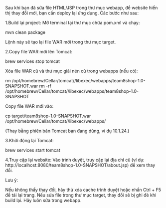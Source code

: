 Sau khi bạn đã sửa file HTML/JSP trong thư mục webapp, để website hiển thị thay đổi mới, bạn cần deploy lại ứng dụng. Các bước như sau:

1.Build lại project: Mở terminal tại thư mục chứa pom.xml và chạy:

mvn clean package

Lệnh này sẽ tạo lại file WAR mới trong thư mục target.

2.Copy file WAR mới lên Tomcat:

brew services stop tomcat

Xóa file WAR cũ và thư mục giải nén cũ trong webapps (nếu có):

rm /opt/homebrew/Cellar/tomcat/<version>/libexec/webapps/team8shop-1.0-SNAPSHOT.war
rm -rf /opt/homebrew/Cellar/tomcat/<version>/libexec/webapps/team8shop-1.0-SNAPSHOT

Copy file WAR mới vào:

cp target/team8shop-1.0-SNAPSHOT.war /opt/homebrew/Cellar/tomcat/<version>/libexec/webapps/

(Thay <version> bằng phiên bản Tomcat bạn đang dùng, ví dụ 10.1.24.)

3.Khởi động lại Tomcat:

brew services start tomcat

4.Truy cập lại website:
Vào trình duyệt, truy cập lại địa chỉ cũ (ví dụ: http://localhost:8080/team8shop-1.0-SNAPSHOT/about.jsp) để xem thay đổi.

Lưu ý:

Nếu không thấy thay đổi, hãy thử xóa cache trình duyệt hoặc nhấn Ctrl + F5 để tải lại trang.
Nếu sửa file trong thư mục target, thay đổi sẽ bị ghi đè khi build lại. Hãy luôn sửa trong webapp.
